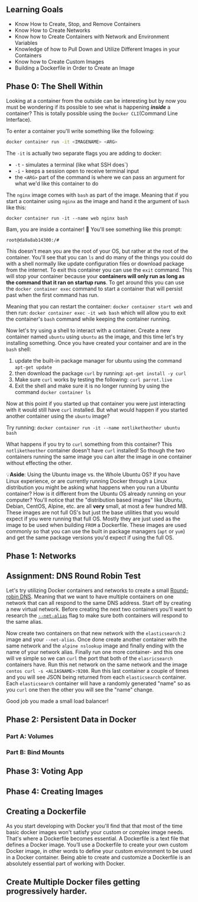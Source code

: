 
## Learning Goals
- Know How to Create, Stop, and Remove Containers
- Know How to Create Networks
- Know how to Create Containers with Network and Environment Variables
- Knowledge of how to Pull Down and Utilize Different Images in your Containers
- Know how to Create Custom Images
- Building a Dockerfile in Order to Create an Image

## Phase 0: The Shell Within

Looking at a container from the outside can be interesting but by now you must be wondering if its possible to see what is happening ***inside*** a container? This is totally possible using the `Docker CLI`(Command Line Interface).  

To enter a container you'll write something like the following:

```bash
docker container run -it <IMAGENAME> <ARG>
```

The `-it`  is actually two separate flags you are adding to docker:
* `-t` - simulates a terminal (like what SSH does`)
* `-i` - keeps a session open to receive terminal input
* the `<ARG>` part of the command is where we can pass an argument for what we'd like this container to do

The `nginx` image comes with `bash` as part of the image. Meaning that if you start a container using `nginx` as the image and hand it the argument of `bash` like this:

`docker container run -it --name web nginx bash` 

Bam, you are inside a container! 🙌  You'll see something like this prompt:

```
root@da9a8ab14300:/# 
```
This doesn't mean you are the root of your OS, but rather at the root of the container. You'll see that you can `ls` and do many of the things you could do with a shell normally like update configuration files or download package from the internet.  To exit this container you can use the `exit` command. This will stop your container because your **containers will only run as long as the command that it ran on startup runs**. To get around this you can use the `docker container exec` command to start a container that will persist past when the first command has run. 

Meaning that you can restart the container: `docker container start web` and then run: `docker container exec -it web bash` which will allow you to exit the container's `bash` command while keeping the container running. 

Now let's try using a shell to interact with a container. Create a new container named `ubuntu` using `ubuntu` as the image, and this time let's try installing something. Once you have created your container and are in the `bash` shell:

1. update the built-in package manager for ubuntu using the command `apt-get update`
2. then download the package `curl` by running: `apt-get install -y curl`
3. Make sure `curl` works by testing the following: `curl parrot.live`
4. Exit the shell and make sure it is no longer running by using the command `docker container ls`

Now at this point if you started up that container you were just interacting with it would still have `curl` installed. But what would happen if you started another container using the `ubuntu` image?

Try running:
`docker container run -it --name notliketheother ubuntu bash`

What happens if you try to `curl` something from this container? This `notliketheother` container doesn't have `curl` installed! So though the two containers running the same image you can alter the image in one container without effecting the other. 


💡**Aside**: Using the Ubuntu image vs. the Whole Ubuntu OS? If you have Linux experience, or are currently running Docker through a Linux distribution you might be asking what happens when you run a Ubuntu container? How is it different from the Ubuntu OS already running on your computer? You'll notice that the "distribution based images" like Ubuntu, Debian, CentOS, Alpine, etc. are all **very** small, at most a few hundred MB. These images are not full OS's but just the base utilities that you would expect if you were running that full OS. Mostly they are just used as the image to be used when building `FROM` a Dockerfile. These images are used commonly so that you can use the built in package managers (`apt` or `yum`) and get the same package versions you'd expect if using the full OS.


## Phase 1: Networks

## Assignment: DNS Round Robin Test
Let's try utilizing Docker containers and networks to create a small [Round-robin DNS][rr-dns]. Meaning that we want to have multiple containers on one network that can all respond to the same DNS address. Start off by creating a new virtual network. Before creating the next two containers you'll want to research the [`--net-alias`][alias] flag to make sure both containers will respond to the same alias.

Now create two containers on that new network with the `elasticsearch:2` image and your `--net-alias`. Once done create another container with the same network and the  `alpine nslookup` image and finally ending with the name of your network alias. Finally run one more container- and this one will ve simple so we can `curl` the port that both of the `elasricsearch` containers have.  Run this net network on the same network and the image `centos curl -s <ALIASNAME>:9200`. Run this last container a couple of times and you will see JSON being returned from each `elasticsearch` container. Each `elasticsearch` container will have a randomly generated "name" so as you `curl` one then the other you will see the "name" change.

Good job you made a small load balancer!


[rr-dns]: https://en.wikipedia.org/wiki/Round-robin_DNS
[alias]: https://docs.docker.com/v17.12/edge/engine/reference/commandline/run/

## Phase 2: Persistent Data in Docker


### Part A: Volumes


### Part B: Bind Mounts



## Phase 3: Voting App



## Phase 4: Creating Images

## Creating a Dockerfile

As you start developing with Docker you'll find that that most of the time basic docker images won't satisfy your custom or complex image needs. That's where a Dockerfile becomes essential. A Dockerfile is a text file that defines a Docker image. You’ll use a Dockerfile to create your own custom Docker image, in other words to define your custom environment to be used in a Docker container. Being able to create and customize a Dockerfile is an absolutely essential part of working with Docker.



## Create Multiple Docker files getting progressively harder. 
